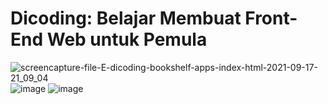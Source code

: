# Dicoding: Belajar Membuat Front-End Web untuk Pemula
![screencapture-file-E-dicoding-bookshelf-apps-index-html-2021-09-17-21_09_04](https://user-images.githubusercontent.com/48237280/133799565-00d32493-b9bf-4f10-95e0-ed09c6a23c36.png)
![image](https://user-images.githubusercontent.com/48237280/133799734-57299e50-dee4-4935-9f05-c0a480911484.png)
![image](https://user-images.githubusercontent.com/48237280/133799815-bead2d31-4853-44b2-99bd-545941d2adc1.png)
